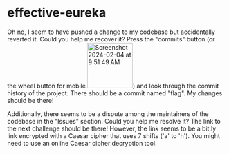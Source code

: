 # effective-eureka

Oh no, I seem to have pushed a change to my codebase but accidentally reverted it. Could you help me recover it? Press the "commits" button (or the wheel button for mobile <img width="105" alt="Screenshot 2024-02-04 at 9 51 49 AM" src="https://github.com/nios-gondiew/effective-eureka/assets/156796778/8bf2bfb2-d20f-48b2-bb20-88f1bc16230e">) and look through the commit history of the project. There should be a commit named "flag". My changes should be there!


Additionally, there seems to be a dispute among the maintainers of the codebase in the "Issues" section. Could you help me resolve it? The link to the next challenge should be there! However, the link seems to be a bit.ly link encrypted with a Caesar cipher that uses 7 shifts ('a' to 'h'). You might need to use an online Caesar cipher decryption tool.


